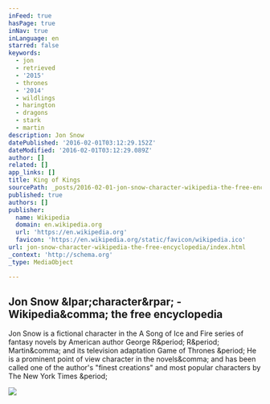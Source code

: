 ```yaml
---
inFeed: true
hasPage: true
inNav: true
inLanguage: en
starred: false
keywords:
  - jon
  - retrieved
  - '2015'
  - thrones
  - '2014'
  - wildlings
  - harington
  - dragons
  - stark
  - martin
description: Jon Snow
datePublished: '2016-02-01T03:12:29.152Z'
dateModified: '2016-02-01T03:12:29.089Z'
author: []
related: []
app_links: []
title: King of Kings
sourcePath: _posts/2016-02-01-jon-snow-character-wikipedia-the-free-encyclopedia.md
published: true
authors: []
publisher:
  name: Wikipedia
  domain: en.wikipedia.org
  url: 'https://en.wikipedia.org'
  favicon: 'https://en.wikipedia.org/static/favicon/wikipedia.ico'
url: jon-snow-character-wikipedia-the-free-encyclopedia/index.html
_context: 'http://schema.org'
_type: MediaObject

---
```

<article style=""><h1>Jon Snow &amp;lpar;character&amp;rpar; - Wikipedia&amp;comma; the free encyclopedia</h1><p>Jon Snow is a fictional character in the A Song of Ice and Fire series of fantasy novels by American author George R&amp;period; R&amp;period; Martin&amp;comma; and its television adaptation Game of Thrones &amp;period; He is a prominent point of view character in the novels&amp;comma; and has been called one of the author's "finest creations" and most popular characters by The New York Times &amp;period;</p><img src="https://upload.wikimedia.org/wikipedia/en/thumb/f/f0/Jon_Snow-Kit_Harington.jpg/220px-Jon_Snow-Kit_Harington.jpg" /></article>